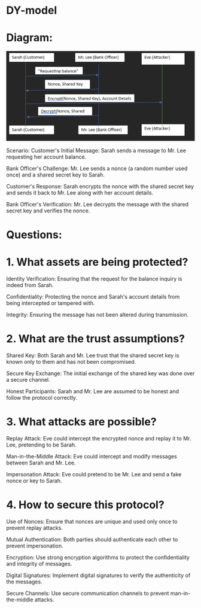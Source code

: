 # DY-model

# Diagram:

![alt text](image.png)


Scenario:
Customer's Initial Message: Sarah sends a message to Mr. Lee requesting her account balance.

Bank Officer's Challenge: Mr. Lee sends a nonce (a random number used once) and a shared secret key to Sarah.

Customer's Response: Sarah encrypts the nonce with the shared secret key and sends it back to Mr. Lee along with her account details.

Bank Officer's Verification: Mr. Lee decrypts the message with the shared secret key and verifies the nonce.



# Questions:

# 1. What assets are being protected?
Identity Verification: Ensuring that the request for the balance inquiry is indeed from Sarah.

Confidentiality: Protecting the nonce and Sarah's account details from being intercepted or tampered with.

Integrity: Ensuring the message has not been altered during transmission.

# 2. What are the trust assumptions?
Shared Key: Both Sarah and Mr. Lee trust that the shared secret key is known only to them and has not been compromised.

Secure Key Exchange: The initial exchange of the shared key was done over a secure channel.

Honest Participants: Sarah and Mr. Lee are assumed to be honest and follow the protocol correctly.

# 3. What attacks are possible?
Replay Attack: Eve could intercept the encrypted nonce and replay it to Mr. Lee, pretending to be Sarah.

Man-in-the-Middle Attack: Eve could intercept and modify messages between Sarah and Mr. Lee.

Impersonation Attack: Eve could pretend to be Mr. Lee and send a fake nonce or key to Sarah.

# 4. How to secure this protocol?
Use of Nonces: Ensure that nonces are unique and used only once to prevent replay attacks.

Mutual Authentication: Both parties should authenticate each other to prevent impersonation.

Encryption: Use strong encryption algorithms to protect the confidentiality and integrity of messages.

Digital Signatures: Implement digital signatures to verify the authenticity of the messages.

Secure Channels: Use secure communication channels to prevent man-in-the-middle attacks.